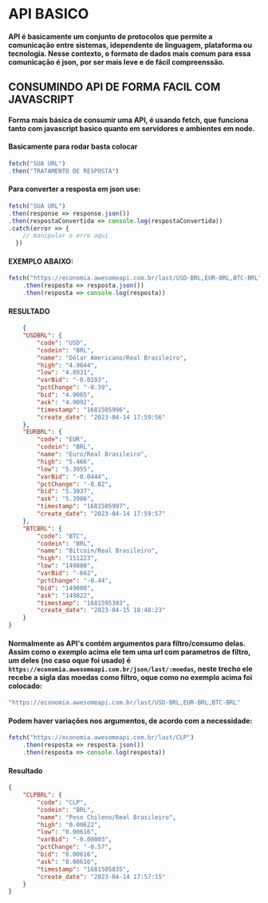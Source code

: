 # API BASICO
#### API é basicamente um conjunto de protocolos que permite a comunicação entre sistemas, idependente de linguagem, plataforma ou tecnologia. Nesse contexto, o formato de dados mais comum para essa comunicação é json, por ser mais leve e de fácil compreenssão.


## CONSUMINDO API DE FORMA FACIL COM JAVASCRIPT


#### Forma mais básica de consumir uma API, é usando fetch, que funciona tanto com javascript basico quanto em servidores e ambientes em node.

#### Basicamente para rodar basta colocar 

```js
fetch("SUA URL")
.then("TRATAMENTO DE RESPOSTA")
```

#### Para converter a resposta em json use:

```js
fetch("SUA URL")
.then(response => response.json())
.then(respostaConvertida => console.log(respostaConvertida))
.catch(error => {
    // manipular o erro aqui
  })
```

#### EXEMPLO ABAIXO:

```js
fetch("https://economia.awesomeapi.com.br/last/USD-BRL,EUR-BRL,BTC-BRL")
	.then(resposta => resposta.json())
	.then(resposta => console.log(resposta))
```

#### RESULTADO


```json
	{
    "USDBRL": {
        "code": "USD",
        "codein": "BRL",
        "name": "Dólar Americano/Real Brasileiro",
        "high": "4.9644",
        "low": "4.8931",
        "varBid": "-0.0193",
        "pctChange": "-0.39",
        "bid": "4.9065",
        "ask": "4.9092",
        "timestamp": "1681505996",
        "create_date": "2023-04-14 17:59:56"
    },
    "EURBRL": {
        "code": "EUR",
        "codein": "BRL",
        "name": "Euro/Real Brasileiro",
        "high": "5.466",
        "low": "5.3955",
        "varBid": "-0.0444",
        "pctChange": "-0.82",
        "bid": "5.3937",
        "ask": "5.3986",
        "timestamp": "1681505997",
        "create_date": "2023-04-14 17:59:57"
    },
    "BTCBRL": {
        "code": "BTC",
        "codein": "BRL",
        "name": "Bitcoin/Real Brasileiro",
        "high": "151223",
        "low": "149800",
        "varBid": "-662",
        "pctChange": "-0.44",
        "bid": "149800",
        "ask": "149822",
        "timestamp": "1681595303",
        "create_date": "2023-04-15 18:48:23"
    }
}
```

#### Normalmente as API's contém argumentos para filtro/consumo delas. Assim como o exemplo acima ele tem uma url com parametros de filtro, um deles (no caso oque foi usado) é ``` https://economia.awesomeapi.com.br/json/last/:moedas ```, neste trecho ele recebe a sigla das moedas como filtro, oque como no exemplo acima foi colocado:

```js
"https://economia.awesomeapi.com.br/last/USD-BRL,EUR-BRL,BTC-BRL"
```

#### Podem haver variações nos argumentos, de acordo com a necessidade:

```js
fetch("https://economia.awesomeapi.com.br/last/CLP")
	.then(resposta => resposta.json())
	.then(resposta => console.log(resposta))
```


#### Resultado

```json
{
    "CLPBRL": {
        "code": "CLP",
        "codein": "BRL",
        "name": "Peso Chileno/Real Brasileiro",
        "high": "0.00622",
        "low": "0.00616",
        "varBid": "-0.00003",
        "pctChange": "-0.57",
        "bid": "0.00616",
        "ask": "0.00616",
        "timestamp": "1681505835",
        "create_date": "2023-04-14 17:57:15"
    }
}
```
